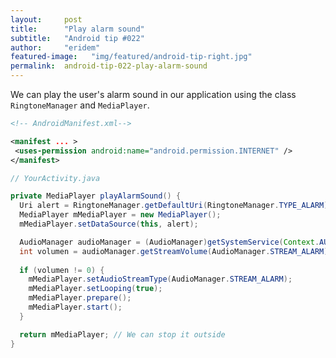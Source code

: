 ```yaml
---
layout:     post
title:      "Play alarm sound"
subtitle:   "Android tip #022"
author:     "eridem"
featured-image:   "img/featured/android-tip-right.jpg"
permalink:  android-tip-022-play-alarm-sound
---
```


We can play the user's alarm sound in our application using the class `RingtoneManager` and `MediaPlayer`.

```xml
<!-- AndroidManifest.xml-->

<manifest ... >
 <uses-permission android:name="android.permission.INTERNET" />
</manifest>
```

```java
// YourActivity.java

private MediaPlayer playAlarmSound() {
  Uri alert = RingtoneManager.getDefaultUri(RingtoneManager.TYPE_ALARM); 
  MediaPlayer mMediaPlayer = new MediaPlayer();
  mMediaPlayer.setDataSource(this, alert);

  AudioManager audioManager = (AudioManager)getSystemService(Context.AUDIO_SERVICE);
  int volumen = audioManager.getStreamVolume(AudioManager.STREAM_ALARM);
  
  if (volumen != 0) {
    mMediaPlayer.setAudioStreamType(AudioManager.STREAM_ALARM);
    mMediaPlayer.setLooping(true);
    mMediaPlayer.prepare();
    mMediaPlayer.start();
  }

  return mMediaPlayer; // We can stop it outside
}
```
